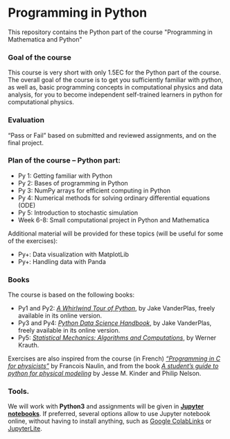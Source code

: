 # Programming in Python
This repository contains the Python part of the course "Programming in Mathematica and Python"

### Goal of the course
This course is very short with only 1.5EC for the Python part of the course. The overall goal of the course is to get you sufficiently familiar with python, as well as, basic programming concepts in computational physics and data analysis, for you to become independent self-trained learners in python for computational physics.

### Evaluation
“Pass or Fail” based on submitted and reviewed assignments, and on the final project. 

### Plan of the course – Python part:
  - Py 1: Getting familiar with Python
  - Py 2: Bases of programming in Python
  - Py 3: NumPy arrays for efficient computing in Python
  - Py 4: Numerical methods for solving ordinary differential equations (ODE) 
  - Py 5: Introduction to stochastic simulation
  - Week 6-8: Small computational project in Python and Mathematica

Additional material will be provided for these topics (will be useful for some of the exercises):
  - Py+: Data visualization with MatplotLib
  - Py+: Handling data with Panda

### Books
The course is based on the following books: 
  - Py1 and Py2: [*A Whirlwind Tour of Python*](https://jakevdp.github.io/WhirlwindTourOfPython/index.html), by Jake VanderPlas, freely available in its online version.
  - Py3 and Py4: [*Python Data Science Handbook*](https://jakevdp.github.io/PythonDataScienceHandbook/), by Jake VanderPlas, freely available in its online version.
  - Py5: [*Statistical Mechanics: Algorithms and Computations*](https://books.google.nl/books/about/Statistical_Mechanics_Algorithms_and_Com.html?hl=fr&id=_9i8_hgi5CkC&redir_esc=y), by Werner Krauth.

Exercises are also inspired from the course (in French) [*“Programming in C for physicists”*](http://hebergement.u-psud.fr/mpo-informatique/) by Francois Naulin, and from the book [*A student’s guide to python for physical modeling*](https://press.princeton.edu/books/hardcover/9780691219288/a-students-guide-to-python-for-physical-modeling) by Jesse M. Kinder and Philip Nelson.

### Tools.
We will work with **Python3** and assignments will be given in [**Jupyter notebooks**](https://jupyter.org/). If preferred, several options allow to use Jupyter notebook online, without having to install anything, such as [Google ColabLinks](https://colab.google/) or [JupyterLite](https://jupyter.org/try-jupyter/lab/).

